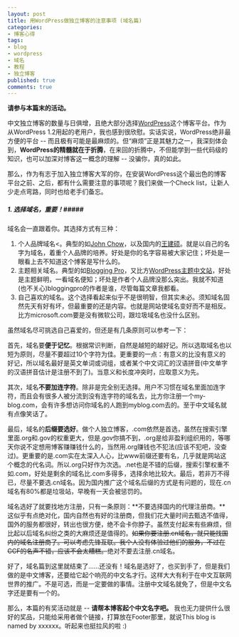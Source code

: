 ```yaml
---
layout: post
title: 用WordPress做独立博客的注意事项 (域名篇)
categories:
- 博客心得
tags:
- blog
- wordpress
- 域名
- 教程
- 独立博客
published: true
comments: true
---
```

**请参与本篇末的活动。**

中文独立博客的数量与日俱增，且绝大部分选择[WordPress](http://wordpress.org/)这个博客平台。作为从WordPress 1.2用起的老用户，我也感到很欣慰。实话实说，WordPress绝非最方便的平台 -- 而且极有可能是最麻烦的。但“麻烦”正是其魅力之一，我深刻体会到，**WordPress的精髓就在于折腾**，在来回的折腾中，不但能学到一些代码级的知识，也可以加深对博客这一概念的理解 -- 没骗你，真的如此。

那么，作为有志于加入独立博客大军的你，在安装WordPress这个最出色的博客平台之前、之后，都有什么需要注意的事项呢？我们来做一个Check list，让新人少走点弯路，同时也给老手们备忘。

##### 1. 选择域名，重要！#####

域名会一直跟着你。其选择方式有三种：

1. 个人品牌域名<。典型的如[John Chow](http://johnchow.com/)，以及国内的[王建硕](http://wangjianshuo.com/)。就是以自己的名字为域名，着重个人品牌的培养。好处是你的名字容易被大家记住；坏处是一眼看上去不知道这个博客是写什么的。
2. 主题相关域名。典型的如[Blogging Pro](http://www.bloggingpro.com/)，又比方[WordPress主题中文站](http://wordpresstheme.cn/)，好处是主题鲜明，一看域名便知；坏处是作者个人品牌没那么突出。我就不知道(也不关心)bloggingpro的作者是谁，尽管每篇文章我都看。
3. 自己喜欢的域名。这个选择看起来似乎不是很明智，但其实未必。须知域名固然先天有好有坏，但最重要的还是内容。也就是网站使域名变好而不是相反。比方microsoft.com要是没有微软公司，跟垃圾域名也没什么区别。

虽然域名尽可挑选自己喜爱的，但还是有几条原则可以参考一下：

首先，域名要**便于记忆**。根据常识判断，自然是越短的越好记。所以选取域名也以短为原则，尽量不要超过10个字符为佳。更重要的一点：有意义的比没有意义的好记，所以域名最好是英文单词或词组，或者某个中文词汇的汉语拼音(中文单字的汉语拼音估计是注册不到了)。当意义和长度冲突时，应取意义为先。

其次，域名**不要加连字符**。除非是完全别无选择。用户不习惯在域名里面加连字符，而且会有很多人被分流到没有连字符的域名去，比方你注册一个my-blog.com，会有许多想访问你域名的人跑到myblog.com去的。至于中文域名就有点像笑话了。

最后，域名的**后缀要选好**。做个人独立博客，.com依然是首选，虽然在搜索引擎里面.org和.gov的权重更大，但是.gov你搞不到，.org是给非盈利组织用的，等哪天你说不定想用博客赚赚钱什么的，当然用.org赚钱也不犯法(应该不犯吧，没查过)。更重要的是.com实在太深入人心，比www前缀还要有名，几乎就是网站这个概念的代名词。所以.org只好作为次选。.net也是不错的后缀，搜索引擎权重不如.com，好处是剩余的域名比.com多得多，选择余地比较大。最后，若非万不得已，尽量不要选.cn域名。因为国内推广这个域名后缀的方式是有问题的，现在.cn域名有80%都是垃圾站，早晚有一天会被惩罚的。

域名选好了就要找地方注册，只有一条原则：**不要选择国内的代理注册商。**这似乎有点绝对化，国内自然也有好的注册商，但我们花大量时间去甄选不值得，国外的服务都很好，转出也很方便，绝不会卡你脖子。虽然支付起来有些麻烦，但比起以后域名纠纷之类的大麻烦还是值得的。<del>如果你要注册.cn域名，就只能找国内的域名注册商了。可以考虑先锋互联。我个人没有体验过他们的服务，不过在CCF的名声不错，应该不会太糟糕。</del>绝对不要去注册.cn域名。

好了，域名篇到这里就结束了......还没有！域名是选好了，也买到手了，但是我们做的是中文博客，还要给它起个响亮的中文名才行。这样大大有利于在中文互联网世界的推广。不是可选，而是一定要做的事情。注册中文域名就免了，但是中文名字还是要有一个的。

那么，本篇的有奖活动就是 -- **请帮本博客起个中文名字吧。** 我也无力提供什么很好的奖品，只能给采用者做个链接，打算放在Footer那里，就说This blog is named by xxxxxx。听起来也挺拉风的啦 :)
